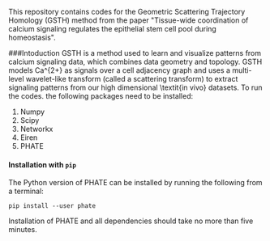 This repository contains codes for the Geometric Scattering Trajectory Homology (GSTH) method from the paper "Tissue-wide coordination of calcium signaling regulates the epithelial stem cell pool during homeostasis".


###Intoduction
GSTH is a method used to learn and visualize patterns from calcium signaling data, which combines data geometry and topology. GSTH models Ca^{2+} as signals over a cell adjacency graph and uses a multi-level wavelet-like transform (called a scattering transform) to extract signaling patterns from our high dimensional \textit{in vivo} datasets.
To run the codes. the following packages need to be installed:
1. Numpy
2. Scipy
3. Networkx
4. Eiren
5. PHATE

#### Installation with `pip`

The Python version of PHATE can be installed by running the following from a terminal:

    pip install --user phate

Installation of PHATE and all dependencies should take no more than five minutes.


